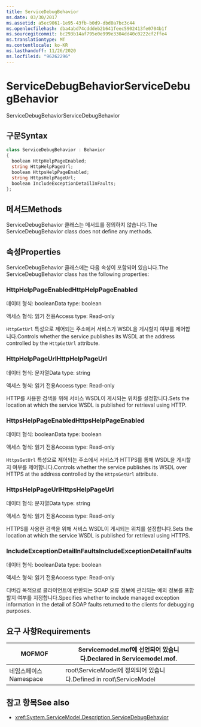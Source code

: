 ```yaml
---
title: ServiceDebugBehavior
ms.date: 03/30/2017
ms.assetid: a5ec9061-1e95-43fb-b0d9-dbd0a7bc3c44
ms.openlocfilehash: dba4abd74cdddeb2b641feec5902413fe0704b1f
ms.sourcegitcommit: bc293b14af795e0e999e3304dd40c0222cf2ffe4
ms.translationtype: MT
ms.contentlocale: ko-KR
ms.lasthandoff: 11/26/2020
ms.locfileid: "96262296"
---
```

# <a name="servicedebugbehavior"></a><span data-ttu-id="c9078-102">ServiceDebugBehavior</span><span class="sxs-lookup"><span data-stu-id="c9078-102">ServiceDebugBehavior</span></span>

<span data-ttu-id="c9078-103">ServiceDebugBehavior</span><span class="sxs-lookup"><span data-stu-id="c9078-103">ServiceDebugBehavior</span></span>  
  
## <a name="syntax"></a><span data-ttu-id="c9078-104">구문</span><span class="sxs-lookup"><span data-stu-id="c9078-104">Syntax</span></span>  
  
```csharp
class ServiceDebugBehavior : Behavior  
{  
  boolean HttpHelpPageEnabled;  
  string HttpHelpPageUrl;  
  boolean HttpsHelpPageEnabled;  
  string HttpsHelpPageUrl;  
  boolean IncludeExceptionDetailInFaults;  
};  
```  
  
## <a name="methods"></a><span data-ttu-id="c9078-105">메서드</span><span class="sxs-lookup"><span data-stu-id="c9078-105">Methods</span></span>  

 <span data-ttu-id="c9078-106">ServiceDebugBehavior 클래스는 메서드를 정의하지 않습니다.</span><span class="sxs-lookup"><span data-stu-id="c9078-106">The ServiceDebugBehavior class does not define any methods.</span></span>  
  
## <a name="properties"></a><span data-ttu-id="c9078-107">속성</span><span class="sxs-lookup"><span data-stu-id="c9078-107">Properties</span></span>  

 <span data-ttu-id="c9078-108">ServiceDebugBehavior 클래스에는 다음 속성이 포함되어 있습니다.</span><span class="sxs-lookup"><span data-stu-id="c9078-108">The ServiceDebugBehavior class has the following properties:</span></span>  
  
### <a name="httphelppageenabled"></a><span data-ttu-id="c9078-109">HttpHelpPageEnabled</span><span class="sxs-lookup"><span data-stu-id="c9078-109">HttpHelpPageEnabled</span></span>  

 <span data-ttu-id="c9078-110">데이터 형식: boolean</span><span class="sxs-lookup"><span data-stu-id="c9078-110">Data type: boolean</span></span>  
  
 <span data-ttu-id="c9078-111">액세스 형식: 읽기 전용</span><span class="sxs-lookup"><span data-stu-id="c9078-111">Access type: Read-only</span></span>  
  
 <span data-ttu-id="c9078-112">`HttpGetUrl` 특성으로 제어되는 주소에서 서비스가 WSDL을 게시할지 여부를 제어합니다.</span><span class="sxs-lookup"><span data-stu-id="c9078-112">Controls whether the service publishes its WSDL at the address controlled by the `HttpGetUrl` attribute.</span></span>  
  
### <a name="httphelppageurl"></a><span data-ttu-id="c9078-113">HttpHelpPageUrl</span><span class="sxs-lookup"><span data-stu-id="c9078-113">HttpHelpPageUrl</span></span>  

 <span data-ttu-id="c9078-114">데이터 형식: 문자열</span><span class="sxs-lookup"><span data-stu-id="c9078-114">Data type: string</span></span>  
  
 <span data-ttu-id="c9078-115">액세스 형식: 읽기 전용</span><span class="sxs-lookup"><span data-stu-id="c9078-115">Access type: Read-only</span></span>  
  
 <span data-ttu-id="c9078-116">HTTP를 사용한 검색을 위해 서비스 WSDL이 게시되는 위치를 설정합니다.</span><span class="sxs-lookup"><span data-stu-id="c9078-116">Sets the location at which the service WSDL is published for retrieval using HTTP.</span></span>  
  
### <a name="httpshelppageenabled"></a><span data-ttu-id="c9078-117">HttpsHelpPageEnabled</span><span class="sxs-lookup"><span data-stu-id="c9078-117">HttpsHelpPageEnabled</span></span>  

 <span data-ttu-id="c9078-118">데이터 형식: boolean</span><span class="sxs-lookup"><span data-stu-id="c9078-118">Data type: boolean</span></span>  
  
 <span data-ttu-id="c9078-119">액세스 형식: 읽기 전용</span><span class="sxs-lookup"><span data-stu-id="c9078-119">Access type: Read-only</span></span>  
  
 <span data-ttu-id="c9078-120">`HttpsGetUrl` 특성으로 제어되는 주소에서 서비스가 HTTPS를 통해 WSDL을 게시할지 여부를 제어합니다.</span><span class="sxs-lookup"><span data-stu-id="c9078-120">Controls whether the service publishes its WSDL over HTTPS at the address controlled by the `HttpsGetUrl` attribute.</span></span>  
  
### <a name="httpshelppageurl"></a><span data-ttu-id="c9078-121">HttpsHelpPageUrl</span><span class="sxs-lookup"><span data-stu-id="c9078-121">HttpsHelpPageUrl</span></span>  

 <span data-ttu-id="c9078-122">데이터 형식: 문자열</span><span class="sxs-lookup"><span data-stu-id="c9078-122">Data type: string</span></span>  
  
 <span data-ttu-id="c9078-123">액세스 형식: 읽기 전용</span><span class="sxs-lookup"><span data-stu-id="c9078-123">Access type: Read-only</span></span>  
  
 <span data-ttu-id="c9078-124">HTTPS를 사용한 검색을 위해 서비스 WSDL이 게시되는 위치를 설정합니다.</span><span class="sxs-lookup"><span data-stu-id="c9078-124">Sets the location at which the service WSDL is published for retrieval using HTTPS.</span></span>  
  
### <a name="includeexceptiondetailinfaults"></a><span data-ttu-id="c9078-125">IncludeExceptionDetailInFaults</span><span class="sxs-lookup"><span data-stu-id="c9078-125">IncludeExceptionDetailInFaults</span></span>  

 <span data-ttu-id="c9078-126">데이터 형식: boolean</span><span class="sxs-lookup"><span data-stu-id="c9078-126">Data type: boolean</span></span>  
  
 <span data-ttu-id="c9078-127">액세스 형식: 읽기 전용</span><span class="sxs-lookup"><span data-stu-id="c9078-127">Access type: Read-only</span></span>  
  
 <span data-ttu-id="c9078-128">디버깅 목적으로 클라이언트에 반환되는 SOAP 오류 정보에 관리되는 예외 정보를 포함할지 여부를 지정합니다.</span><span class="sxs-lookup"><span data-stu-id="c9078-128">Specifies whether to include managed exception information in the detail of SOAP faults returned to the clients for debugging purposes.</span></span>  
  
## <a name="requirements"></a><span data-ttu-id="c9078-129">요구 사항</span><span class="sxs-lookup"><span data-stu-id="c9078-129">Requirements</span></span>  
  
|<span data-ttu-id="c9078-130">MOF</span><span class="sxs-lookup"><span data-stu-id="c9078-130">MOF</span></span>|<span data-ttu-id="c9078-131">Servicemodel.mof에 선언되어 있습니다.</span><span class="sxs-lookup"><span data-stu-id="c9078-131">Declared in Servicemodel.mof.</span></span>|  
|---------|-----------------------------------|  
|<span data-ttu-id="c9078-132">네임스페이스</span><span class="sxs-lookup"><span data-stu-id="c9078-132">Namespace</span></span>|<span data-ttu-id="c9078-133">root\ServiceModel에 정의되어 있습니다.</span><span class="sxs-lookup"><span data-stu-id="c9078-133">Defined in root\ServiceModel</span></span>|  
  
## <a name="see-also"></a><span data-ttu-id="c9078-134">참고 항목</span><span class="sxs-lookup"><span data-stu-id="c9078-134">See also</span></span>

- <xref:System.ServiceModel.Description.ServiceDebugBehavior>
